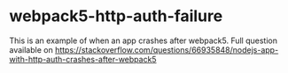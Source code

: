 # webpack5-http-auth-failure

This is an example of when an app crashes after webpack5. Full question available on https://stackoverflow.com/questions/66935848/nodejs-app-with-http-auth-crashes-after-webpack5

